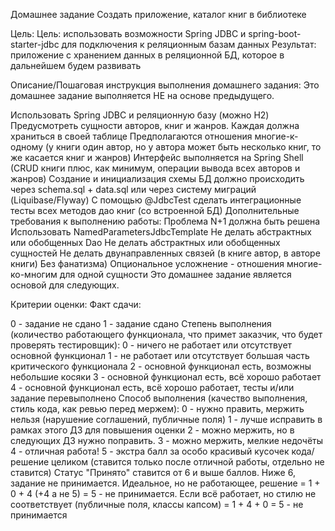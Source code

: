 Домашнее задание
Создать приложение, каталог книг в библиотеке

Цель:
Цель: использовать возможности Spring JDBC и spring-boot-starter-jdbc для подключения к реляционным базам данных
Результат: приложение с хранением данных в реляционной БД, которое в дальнейшем будем развивать


Описание/Пошаговая инструкция выполнения домашнего задания:
Это домашнее задание выполняется НЕ на основе предыдущего.

Использовать Spring JDBC и реляционную базу (можно H2)
Предусмотреть сущности авторов, книг и жанров. Каждая должна храниться в своей таблице
Предполагаются отношения многие-к-одному (у книги один автор, но у автора может быть несколько книг, то же касается книг и жанров)
Интерфейс выполняется на Spring Shell (CRUD книги плюс, как минимум, операции вывода всех авторов и жанров)
Создание и инициализация схемы БД должно происходить через schema.sql + data.sql или через систему миграций (Liquibase/Flyway)
С помощью @JdbcTest сделать интеграционные тесты всех методов дао книг (со встроенной БД)
Дополнительные требования к выполнению работы:
Проблема N+1 должна быть решена
Использовать NamedParametersJdbcTemplate
Не делать абстрактных или обобщенных Dao
Не делать абстрактных или обобщенных сущностей
Не делать двунаправленных связей (в книге автор, в авторе книги)
Без фанатизма)
Опциональное усложнение - отношения многие-ко-многим для одной сущности
Это домашнее задание является основой для следующих.


Критерии оценки:
Факт сдачи:

0 - задание не сдано
1 - задание сдано
Степень выполнения (количество работающего функционала, что примет заказчик, что будет проверять тестировщик):
0 - ничего не работает или отсутствует основной функционал
1 - не работает или отсутствует большая часть критического функционала
2 - основной функционал есть, возможны небольшие косяки
3 - основной функционал есть, всё хорошо работает
4 - основной функционал есть, всё хорошо работает, тесты и/или задание перевыполнено
Способ выполнения (качество выполнения, стиль кода, как ревью перед мержем):
0 - нужно править, мержить нельзя (нарушение соглашений, публичные поля)
1 - лучше исправить в рамках этого ДЗ для повышения оценки
2 - можно мержить, но в следующих ДЗ нужно поправить.
3 - можно мержить, мелкие недочёты
4 - отличная работа!
5 - экстра балл за особо красивый кусочек кода/решение целиком (ставится только после отличной работы, отдельно не ставится)
Статус "Принято" ставится от 6 и выше баллов.
Ниже 6, задание не принимается.
Идеальное, но не работающее, решение = 1 + 0 + 4 (+4 а не 5) = 5 - не принимается.
Если всё работает, но стилю не соответствует (публичные поля, классы капсом) = 1 + 4 + 0 = 5 - не принимается